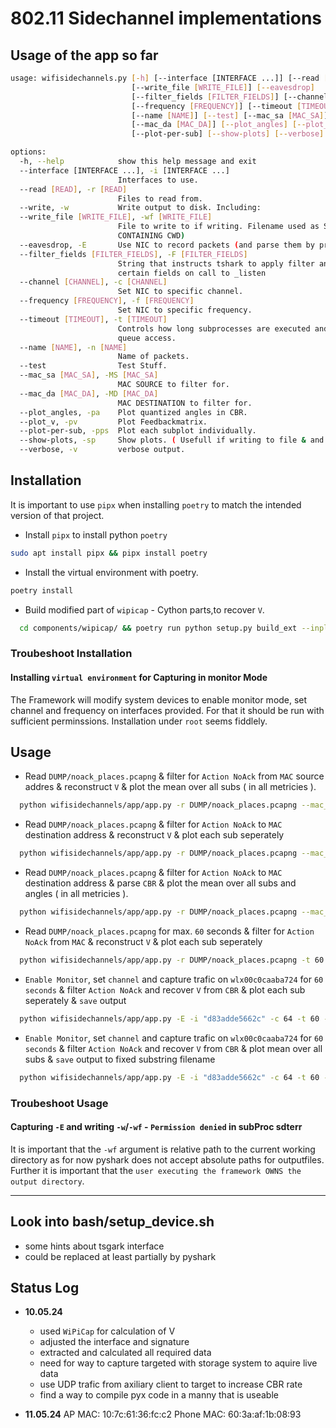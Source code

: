 # 802.11 Sidechannel implementations

## Usage of the app so far

```bash
usage: wifisidechannels.py [-h] [--interface [INTERFACE ...]] [--read [READ]] [--write]
                           [--write_file [WRITE_FILE]] [--eavesdrop]
                           [--filter_fields [FILTER_FIELDS]] [--channel [CHANNEL]]
                           [--frequency [FREQUENCY]] [--timeout [TIMEOUT]]
                           [--name [NAME]] [--test] [--mac_sa [MAC_SA]]
                           [--mac_da [MAC_DA]] [--plot_angles] [--plot_v]
                           [--plot-per-sub] [--show-plots] [--verbose]

options:
  -h, --help            show this help message and exit
  --interface [INTERFACE ...], -i [INTERFACE ...]
                        Interfaces to use.
  --read [READ], -r [READ]
                        Files to read from.
  --write, -w           Write output to disk. Including:
  --write_file [WRITE_FILE], -wf [WRITE_FILE]
                        File to write to if writing. Filename used as Substring. ( ONLY RELATIVE PATH'S or PATH'S
                        CONTAINING CWD)
  --eavesdrop, -E       Use NIC to record packets (and parse them by preset).
  --filter_fields [FILTER_FIELDS], -F [FILTER_FIELDS]
                        String that instructs tshark to apply filter and display
                        certain fields on call to _listen
  --channel [CHANNEL], -c [CHANNEL]
                        Set NIC to specific channel.
  --frequency [FREQUENCY], -f [FREQUENCY]
                        Set NIC to specific frequency.
  --timeout [TIMEOUT], -t [TIMEOUT]
                        Controls how long subprocesses are executed and timeout for
                        queue access.
  --name [NAME], -n [NAME]
                        Name of packets.
  --test                Test Stuff.
  --mac_sa [MAC_SA], -MS [MAC_SA]
                        MAC SOURCE to filter for.
  --mac_da [MAC_DA], -MD [MAC_DA]
                        MAC DESTINATION to filter for.
  --plot_angles, -pa    Plot quantized angles in CBR.
  --plot_v, -pv         Plot Feedbackmatrix.
  --plot-per-sub, -pps  Plot each subplot individually.
  --show-plots, -sp     Show plots. ( Usefull if writing to file & and plotting.)
  --verbose, -v         verbose output.

```

## Installation

It is important to use `pipx` when installing `poetry` to match the intended version of that project.

- Install `pipx` to install python `poetry`

```bash
sudo apt install pipx && pipx install poetry
```

- Install the virtual environment with poetry.

```bash
poetry install
```

- Build modified part of `wipicap` - Cython parts,to recover `V`.

```bash
  cd components/wipicap/ && poetry run python setup.py build_ext --inplace
```

### Troubeshoot Installation

#### Installing `virtual environment` for Capturing in monitor Mode
  
  The Framework will modify system devices to enable monitor mode, set channel and frequency on interfaces provided. For that it should be run with sufficient perminssions.
  Installation under `root` seems fiddlely.

## Usage

- Read `DUMP/noack_places.pcapng` & filter for `Action NoAck` from `MAC` source addres & reconstruct `V` & plot the mean over all subs ( in all metricies ).

```bash
  python wifisidechannels/app/app.py -r DUMP/noack_places.pcapng --mac_sa "d83adde5662c" -pv
```

- Read `DUMP/noack_places.pcapng` & filter for `Action NoAck` to `MAC` destination address & reconstruct `V` & plot each sub seperately

```bash
  python wifisidechannels/app/app.py -r DUMP/noack_places.pcapng --mac_da "d83adde5662c" -pv -pps
```

- Read `DUMP/noack_places.pcapng` & filter for `Action NoAck` to `MAC` destination address & parse `CBR` & plot the mean over all subs and angles ( in all metricies ).

```bash
  python wifisidechannels/app/app.py -r DUMP/noack_places.pcapng --mac_da "d83adde5662c" -pa
```

- Read `DUMP/noack_places.pcapng` for max. `60` seconds & filter for `Action NoAck` from `MAC` & reconstruct `V` & plot each sub seperately

```bash
  python wifisidechannels/app/app.py -r DUMP/noack_places.pcapng -t 60 --mac_sa "d83adde5662c" -pv -pps
```

- `Enable Monitor`, set `channel` and capture trafic on `wlx00c0caaba724` for `60 seconds` & filter `Action NoAck` and recover `V` from `CBR` & plot each sub seperately & `save` output

```bash
  python wifisidechannels/app/app.py -E -i "d83adde5662c" -c 64 -t 60 -pv -pps -w
```

- `Enable Monitor`, set `channel` and capture trafic on `wlx00c0caaba724` for `60 seconds` & filter `Action NoAck` and recover `V` from `CBR` & plot mean over all subs & `save` output to fixed substring filename

```bash
  python wifisidechannels/app/app.py -E -i "d83adde5662c" -c 64 -t 60 -pv -pps -w -wf "DUMP0/test"
```

### Troubeshoot Usage

#### Capturing `-E` and writing `-w`/`-wf` - `Permission denied` in subProc sdterr

  It is important that the `-wf` argument is relative path to the current working directory as for now pyshark does not accept absolute paths for outputfiles.
  Further it is important that the `user executing the framework OWNS the output directory`.

____

## Look into bash/setup_device.sh

- some hints about tsgark interface
- could be replaced at least partially by pyshark

## Status Log

- **10.05.24**
  - used `WiPiCap` for calculation of V
  - adjusted the interface and signature
  - extracted and calculated all required data
  - need for way to capture targeted with storage system to aquire live data
  - use UDP trafic from axiliary client to target to increase CBR rate
  - find a way to compile pyx code in a manny that is useable

- **11.05.24**
  AP MAC:     10:7c:61:36:fc:c2
  Phone MAC:  60:3a:af:1b:08:93


